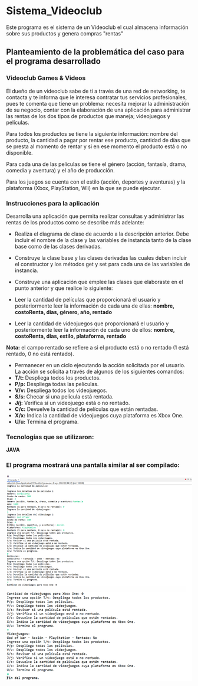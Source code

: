 # Sistema_Videoclub
Este programa es el sistema de un Videoclub el cual almacena información sobre sus productos y genera compras "rentas"

## Planteamiento de la problemática del caso para el programa desarrollado

### Videoclub Games & Videos
El dueño de un videoclub sabe de ti a través de una red de networking, te contacta y te informa que le interesa contratar tus servicios profesionales, pues te comenta que tiene un problema: necesita mejorar la administración de su negocio, contar con la elaboración de una aplicación para administrar las rentas de los dos tipos de productos que maneja; videojuegos y películas.

Para todos los productos se tiene la siguiente información: nombre del producto, la cantidad a pagar por rentar ese producto, cantidad de días que se presta al momento de rentar y si en ese momento el producto está o no disponible.

Para cada una de las películas se tiene el género (acción, fantasía, drama, comedia y aventura) y el año de producción.

Para los juegos se cuenta con el estilo (acción, deportes y aventuras) y la plataforma (Xbox, PlayStation, Wii) en la que se puede ejecutar.

### Instrucciones para la aplicación 
Desarrolla una aplicación que permita realizar consultas y administrar las rentas de los productos como se describe más adelante:

+ Realiza el diagrama de clase de acuerdo a la descripción anterior. Debe incluir el nombre de la clase y las variables de instancia tanto de la clase base como de las clases derivadas.
+ Construye la clase base y las clases derivadas las cuales deben incluir el constructor y los métodos get y set para cada una de las variables de instancia.
+ Construye una aplicación que emplee las clases que elaboraste en el punto anterior y que realice lo siguiente:
+ Leer la cantidad de películas que proporcionará el usuario y posteriormente leer la información de cada una de ellas:
**nombre, costoRenta, días, género, año, rentado**

+ Leer la cantidad de videojuegos que proporcionará el usuario y posteriormente leer la información de cada uno de ellos:
**nombre, costoRenta, días, estilo, plataforma, rentado**

**Nota:** el campo rentado se refiere a si el producto está o no rentado (1 está rentado, 0 no está rentado).

+ Permanecer en un ciclo ejecutando la acción solicitada por el usuario. La acción se solicita a través de algunos de los siguientes comandos:
+ **T/t:** Despliega todos los productos.
+ **P/p:** Despliega todas las películas.
+ **V/v:** Despliega todos los videojuegos.
+ **S/s:** Checar si una película está rentada.
+ **J/j:** Verifica si un videojuego está o no rentado.
+ **C/c:** Devuelve la cantidad de películas que están rentadas.
+ **X/x:** Indica la cantidad de videojuegos cuya plataforma es Xbox One.
+ **U/u:** Termina el programa.

### Tecnologías que se utilizaron: 
**JAVA**

### El programa mostrará una pantalla similar al ser compilado: 
![Demo](imagenes/videoclub.PNG)

